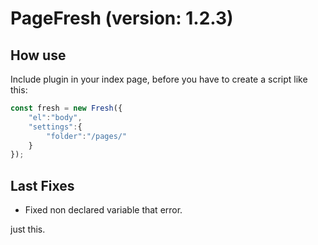 # PageFresh (version: 1.2.3)

## How use

Include plugin in your index page, before you have to create a script like this:

```javascript
const fresh = new Fresh({
    "el":"body",
    "settings":{
        "folder":"/pages/"
    }
});
```

## Last Fixes
* Fixed non declared variable that error.

just this.
